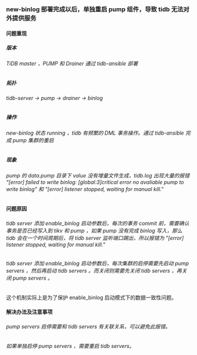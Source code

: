 ### new-binlog 部署完成以后，单独重启 pump 组件，导致 tidb 无法对外提供服务
#### 问题重现
##### 版本 
###### TiDB master ，PUMP 和 Drainer 通过 tidb-ansible 部署
##### 拓扑 
###### tidb-server → pump → drainer → binlog
##### 操作 
###### new-binlog 状态 running ，tidb 有频繁的 DML 事务操作。通过 tidb-ansible 完成 pump 集群的重启
##### 现象 
###### pump 的 data.pump 目录下 value 没有增量文件生成，tidb.log 出现大量的报错 "[error] failed to write binlog: [global:3]critical error no avaliable pump to write binlog" 和 "[error] listener stopped, waiting for manual kill."
#### 问题原因
###### tidb server 添加 enable_binlog 启动参数后，每次的事务 commit 前，需要确认事务是否已经写入到 tikv 和 pump ，如果 pump 没有完成 binlog 写入，那么 tidb 会在一个时间周期后，将 tidb server 监听端口踢出，所以报错为 "[error] listener stopped, waiting for manual kill."
###### tidb server 添加 enable_binlog 启动参数后，每次集群的启停需要先启动 pump servers ，然后再启动 tidb servers 。而关闭则需要先关闭 tidb servers ，再关闭 pump servers 。
这个机制实际上是为了保护 enable_binlog 启动模式下的数据一致性问题。
#### 解决办法及注意事项
###### pump servers 启停需要和 tidb servers 有关联关系，可以避免此报错。
###### 如果单独启停 pump servers ，需要重启 tidb servers。 
